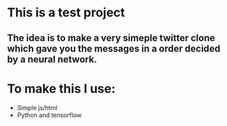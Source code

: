 # This is a test project
## The idea is to make a very simeple twitter clone which gave you the messages in a order decided by a neural network.

# To make this I use:
  - Simple js/html
  - Python and tensorflow

